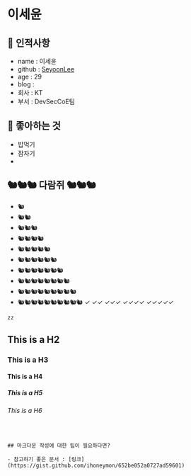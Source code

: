 # 이세윤

## 🥸 인적사항

- name : 이세윤
- github : [SeyoonLee](https://github.com/Leeseyoon)
- age : 29
- blog : 
- 회사 : KT
- 부서 : DevSecCoE팀

## 🥕 좋아하는 것

- 밥먹기
- 잠자기
-    

## 🐿🐿🐿 다람쥐 🐿🐿🐿
- 🐿
- 🐿🐿
- 🐿🐿🐿
- 🐿🐿🐿🐿
- 🐿🐿🐿🐿🐿
- 🐿🐿🐿🐿🐿🐿
- 🐿🐿🐿🐿🐿🐿🐿
- 🐿🐿🐿🐿🐿🐿🐿🐿
- 🐿🐿🐿🐿🐿🐿🐿🐿🐿
- 🐿🐿🐿🐿🐿🐿🐿🐿🐿🐿
✓
✓✓
✓✓✓
✓✓✓✓
✓✓✓✓✓
```md
zz
```
## This is a H2
### This is a H3
#### This is a H4
##### This is a H5
###### This is a H6


<!-- ![profile](https://avatars.githubusercontent.com/u/41275199?v=4)
> 이건 제 아이콘이에요.

Argo Workflows 오픈소스의 컨트리뷰터로 활동하고 있어요.

![ArgoWorkflows](https://img.shields.io/badge/Argo_Workflows-D9F8F9?style=for-the-badge&logo=Argo&logoColor=E5902D)

저는 특히 아래 언어들을 좋아하고 많이 사용해요.

![Python](https://img.shields.io/badge/python-3670A0?style=for-the-badge&logo=python&logoColor=ffdd54)
![JavaScript](https://img.shields.io/badge/JavaScript-323330?style=for-the-badge&logo=javascript&logoColor=F7DF1E)
![TypeScript](https://img.shields.io/badge/TypeScript-007ACC?style=for-the-badge&logo=typescript&logoColor=white)
![Go](https://img.shields.io/badge/go-%2300ADD8.svg?style=for-the-badge&logo=go&logoColor=white)
![ShellScript](https://img.shields.io/badge/Shell_Script-6E6B6A?style=for-the-badge&logo=gnu-bash&logoColor=white)

```python
import you

you.today('happy!') -->
```


## 마크다운 작성에 대한 팁이 필요하다면?

- 참고하기 좋은 문서 : [링크](https://gist.github.com/ihoneymon/652be052a0727ad59601)
